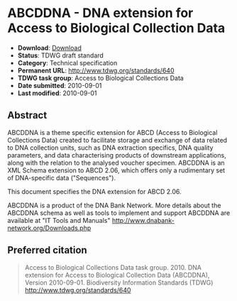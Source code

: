 # ABCDDNA - DNA extension for Access to Biological Collection Data

* **Download**: [Download](640-3005-1-SM.pdf)
* **Status**: TDWG draft standard
* **Category**: Technical specification
* **Permanent URL**: http://www.tdwg.org/standards/640
* **TDWG task group**: Access to Biological Collections Data
* **Date submitted**: 2010-09-01
* **Last modified**: 2010-09-01

## Abstract

ABCDDNA is a theme specific extension for ABCD (Access to Biological Collections Data) created to facilitate storage and exchange of data related to DNA collection units, such as DNA extraction specifics, DNA quality parameters, and data characterising products of downstream applications, along with the relation to the analysed voucher specimen. ABCDDNA is an XML Schema extension to ABCD 2.06, which offers only a rudimentary set of DNA-specific data ("Sequences").

This document specifies the DNA extension for ABCD 2.06.

ABCDDNA is a product of the DNA Bank Network. More details about the ABCDDNA schema as well as tools to implement and support ABCDDNA are available at "IT Tools and Manuals" http://www.dnabank-network.org/Downloads.php

## Preferred citation

> Access to Biological Collections Data task group. 2010. DNA extension for Access to Biological Collection Data (ABCDDNA), Version 2010-09-01. Biodiversity Information Standards (TDWG) http://www.tdwg.org/standards/640
